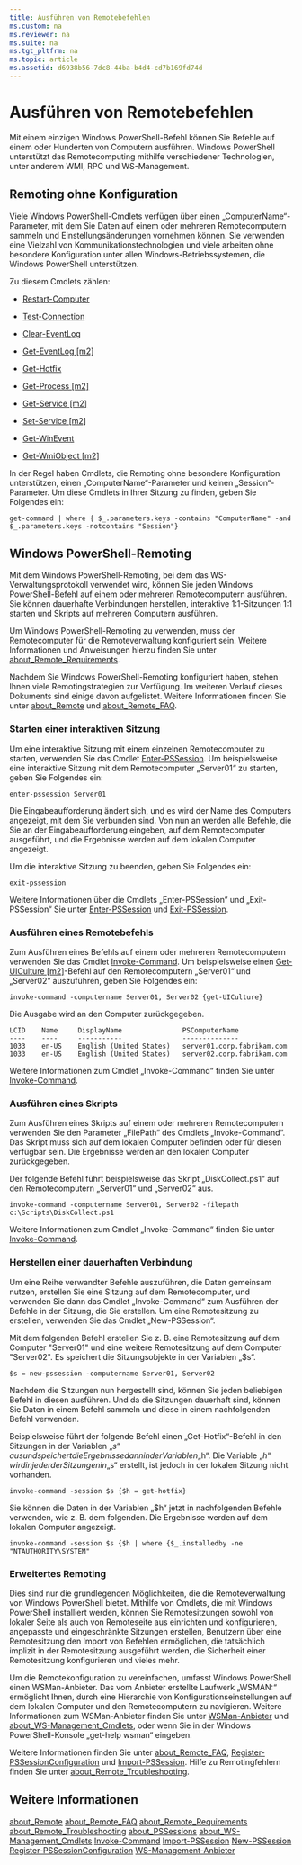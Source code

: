 ```yaml
---
title: Ausführen von Remotebefehlen
ms.custom: na
ms.reviewer: na
ms.suite: na
ms.tgt_pltfrm: na
ms.topic: article
ms.assetid: d6938b56-7dc8-44ba-b4d4-cd7b169fd74d
---
```

# Ausführen von Remotebefehlen
Mit einem einzigen Windows PowerShell-Befehl können Sie Befehle auf einem oder Hunderten von Computern ausführen. Windows PowerShell unterstützt das Remotecomputing mithilfe verschiedener Technologien, unter anderem WMI, RPC und WS-Management.

## Remoting ohne Konfiguration
Viele Windows PowerShell-Cmdlets verfügen über einen „ComputerName“-Parameter, mit dem Sie Daten auf einem oder mehreren Remotecomputern sammeln und Einstellungsänderungen vornehmen können. Sie verwenden eine Vielzahl von Kommunikationstechnologien und viele arbeiten ohne besondere Konfiguration unter allen Windows-Betriebssystemen, die Windows PowerShell unterstützen.

Zu diesem Cmdlets zählen:

-   [Restart-Computer](assetId:///bd52bcf6-80ee-4866-9320-04ee1d1dca4a)

-   [Test-Connection](assetId:///87d293e5-10e2-489b-b0a9-922d77c05f3f)

-   [Clear-EventLog](assetId:///05d0de31-3c9d-4cd6-8e1a-dac19835464c)

-   [Get-EventLog [m2]](assetId:///a4372a60-b7d9-4b1c-a268-aa5240300141)

-   [Get-Hotfix](assetId:///e1ef636f-5170-4675-b564-199d9ef6f101)

-   [Get-Process [m2]](assetId:///27a05dbd-4b69-48a3-8d55-b295f6225f15)

-   [Get-Service [m2]](assetId:///0a09cb22-0a1c-4a79-9851-4e53075f9cf6)

-   [Set-Service [m2]](assetId:///b71e29ed-372b-4e32-a4b7-5eb6216e56c3)

-   [Get-WinEvent](assetId:///e1ef636f-5170-4675-b564-199d9ef6f101)

-   [Get-WmiObject [m2]](assetId:///a4c499fa-deec-4c4b-b3fb-6e195d48a396)

In der Regel haben Cmdlets, die Remoting ohne besondere Konfiguration unterstützen, einen „ComputerName“-Parameter und keinen „Session“-Parameter. Um diese Cmdlets in Ihrer Sitzung zu finden, geben Sie Folgendes ein:

```
get-command | where { $_.parameters.keys -contains "ComputerName" -and $_.parameters.keys -notcontains "Session"}
```

## Windows PowerShell-Remoting
Mit dem Windows PowerShell-Remoting, bei dem das WS-Verwaltungsprotokoll verwendet wird, können Sie jeden Windows PowerShell-Befehl auf einem oder mehreren Remotecomputern ausführen. Sie können dauerhafte Verbindungen herstellen, interaktive 1:1-Sitzungen 1:1 starten und Skripts auf mehreren Computern ausführen.

Um Windows PowerShell-Remoting zu verwenden, muss der Remotecomputer für die Remoteverwaltung konfiguriert sein. Weitere Informationen und Anweisungen hierzu finden Sie unter [about_Remote_Requirements](assetId:///da213949-134c-4741-b307-81f4492ba1bd).

Nachdem Sie Windows PowerShell-Remoting konfiguriert haben, stehen Ihnen viele Remotingstrategien zur Verfügung. Im weiteren Verlauf dieses Dokuments sind einige davon aufgelistet. Weitere Informationen finden Sie unter [about_Remote](assetId:///9b4a5c87-9162-4adf-bdfe-fbc80b9b8970) und [about_Remote_FAQ](assetId:///e23702fd-9415-4a98-9975-390a4d3adc42).

### Starten einer interaktiven Sitzung
Um eine interaktive Sitzung mit einem einzelnen Remotecomputer zu starten, verwenden Sie das Cmdlet [Enter-PSSession](assetId:///f4fd89b4-80e9-434e-bd46-952aa8d40d4c). Um beispielsweise eine interaktive Sitzung mit dem Remotecomputer „Server01“ zu starten, geben Sie Folgendes ein:

```
enter-pssession Server01
```

Die Eingabeaufforderung ändert sich, und es wird der Name des Computers angezeigt, mit dem Sie verbunden sind. Von nun an werden alle Befehle, die Sie an der Eingabeaufforderung eingeben, auf dem Remotecomputer ausgeführt, und die Ergebnisse werden auf dem lokalen Computer angezeigt.

Um die interaktive Sitzung zu beenden, geben Sie Folgendes ein:

```
exit-pssession
```

Weitere Informationen über die Cmdlets „Enter-PSSession“ und „Exit-PSSession“ Sie unter [Enter-PSSession](assetId:///f4fd89b4-80e9-434e-bd46-952aa8d40d4c) und [Exit-PSSession](assetId:///b6daa1ce-48a5-41a3-ac4b-b64dbe03465d).

### Ausführen eines Remotebefehls
Zum Ausführen eines Befehls auf einem oder mehreren Remotecomputern verwenden Sie das Cmdlet [Invoke-Command](assetId:///22fd98ba-1874-492e-95a5-c069467b8462). Um beispielsweise einen [Get-UICulture [m2]](assetId:///99175c2e-e856-4208-970e-3dd2f6bac5b8)-Befehl auf den Remotecomputern „Server01“ und „Server02“ auszuführen, geben Sie Folgendes ein:

```
invoke-command -computername Server01, Server02 {get-UICulture}
```

Die Ausgabe wird an den Computer zurückgegeben.

```
LCID    Name     DisplayName               PSComputerName
----    ----     -----------               --------------
1033    en-US    English (United States)   server01.corp.fabrikam.com
1033    en-US    English (United States)   server02.corp.fabrikam.com
```

Weitere Informationen zum Cmdlet „Invoke-Command“ finden Sie unter [Invoke-Command](assetId:///22fd98ba-1874-492e-95a5-c069467b8462).

### Ausführen eines Skripts
Zum Ausführen eines Skripts auf einem oder mehreren Remotecomputern verwenden Sie den Parameter „FilePath“ des Cmdlets „Invoke-Command“. Das Skript muss sich auf dem lokalen Computer befinden oder für diesen verfügbar sein. Die Ergebnisse werden an den lokalen Computer zurückgegeben.

Der folgende Befehl führt beispielsweise das Skript „DiskCollect.ps1“ auf den Remotecomputern „Server01“ und „Server02“ aus.

```
invoke-command -computername Server01, Server02 -filepath c:\Scripts\DiskCollect.ps1
```

Weitere Informationen zum Cmdlet „Invoke-Command“ finden Sie unter [Invoke-Command](assetId:///22fd98ba-1874-492e-95a5-c069467b8462).

### Herstellen einer dauerhaften Verbindung
Um eine Reihe verwandter Befehle auszuführen, die Daten gemeinsam nutzen, erstellen Sie eine Sitzung auf dem Remotecomputer, und verwenden Sie dann das Cmdlet „Invoke-Command“ zum Ausführen der Befehle in der Sitzung, die Sie erstellen. Um eine Remotesitzung zu erstellen, verwenden Sie das Cmdlet „New-PSSession“.

Mit dem folgenden Befehl erstellen Sie z. B. eine Remotesitzung auf dem Computer "Server01" und eine weitere Remotesitzung auf dem Computer "Server02". Es speichert die Sitzungsobjekte in der Variablen „$s“.

```
$s = new-pssession -computername Server01, Server02
```

Nachdem die Sitzungen nun hergestellt sind, können Sie jeden beliebigen Befehl in diesen ausführen. Und da die Sitzungen dauerhaft sind, können Sie Daten in einem Befehl sammeln und diese in einem nachfolgenden Befehl verwenden.

Beispielsweise führt der folgende Befehl einen „Get-Hotfix“-Befehl in den Sitzungen in der Variablen „$s“ aus und speichert die Ergebnisse dann in der Variablen „$h“. Die Variable „$h“ wird in jeder der Sitzungen in „$s“ erstellt, ist jedoch in der lokalen Sitzung nicht vorhanden.

```
invoke-command -session $s {$h = get-hotfix}
```

Sie können die Daten in der Variablen „$h“ jetzt in nachfolgenden Befehle verwenden, wie z. B. dem folgenden. Die Ergebnisse werden auf dem lokalen Computer angezeigt.

```
invoke-command -session $s {$h | where {$_.installedby -ne "NTAUTHORITY\SYSTEM"
```

### Erweitertes Remoting
Dies sind nur die grundlegenden Möglichkeiten, die die Remoteverwaltung von Windows PowerShell bietet. Mithilfe von Cmdlets, die mit Windows PowerShell installiert werden, können Sie Remotesitzungen sowohl von lokaler Seite als auch von Remoteseite aus einrichten und konfigurieren, angepasste und eingeschränkte Sitzungen erstellen, Benutzern über eine Remotesitzung den Import von Befehlen ermöglichen, die tatsächlich implizit in der Remotesitzung ausgeführt werden, die Sicherheit einer Remotesitzung konfigurieren und vieles mehr.

Um die Remotekonfiguration zu vereinfachen, umfasst Windows PowerShell einen WSMan-Anbieter. Das vom Anbieter erstellte Laufwerk „WSMAN:“ ermöglicht Ihnen, durch eine Hierarchie von Konfigurationseinstellungen auf dem lokalen Computer und den Remotecomputern zu navigieren. Weitere Informationen zum WSMan-Anbieter finden Sie unter [WSMan-Anbieter](assetId:///66fe1241-e08f-49ca-832f-a84c33ca8735) und [about_WS-Management_Cmdlets](assetId:///6ed3370a-ea10-45a5-9493-696aeace27ed), oder wenn Sie in der Windows PowerShell-Konsole „get-help wsman“ eingeben.

Weitere Informationen finden Sie unter [about_Remote_FAQ](assetId:///e23702fd-9415-4a98-9975-390a4d3adc42), [Register-PSSessionConfiguration](assetId:///af68867a-d201-4b19-a1de-594015ed8a25) und [Import-PSSession](assetId:///048c115e-a6fb-4e0d-8cea-c5ca24630c9d). Hilfe zu Remotingfehlern finden Sie unter [about_Remote_Troubleshooting](assetId:///2f890148-8578-49ed-85ea-79a489dd6317).

## Weitere Informationen
[about_Remote](assetId:///9b4a5c87-9162-4adf-bdfe-fbc80b9b8970)
[about_Remote_FAQ](assetId:///e23702fd-9415-4a98-9975-390a4d3adc42)
[about_Remote_Requirements](assetId:///da213949-134c-4741-b307-81f4492ba1bd)
[about_Remote_Troubleshooting](assetId:///2f890148-8578-49ed-85ea-79a489dd6317)
[about_PSSessions](assetId:///7a9b4e0e-fa1b-47b0-92f6-6e2995d70acb)
[about_WS-Management_Cmdlets](assetId:///6ed3370a-ea10-45a5-9493-696aeace27ed)
[Invoke-Command](assetId:///22fd98ba-1874-492e-95a5-c069467b8462)
[Import-PSSession](assetId:///048c115e-a6fb-4e0d-8cea-c5ca24630c9d)
[New-PSSession](assetId:///59452f12-a11d-4558-99ea-e6ca6ad5ffd3)
[Register-PSSessionConfiguration](assetId:///af68867a-d201-4b19-a1de-594015ed8a25)
[WS-Management-Anbieter](assetId:///66fe1241-e08f-49ca-832f-a84c33ca8735)



<!--HONumber=Apr16_HO1-->


